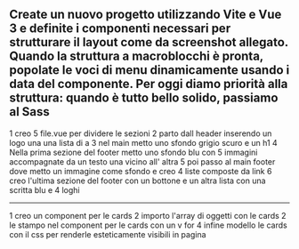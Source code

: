 Create un nuovo progetto utilizzando Vite e Vue 3 e definite i componenti necessari per strutturare il layout come da screenshot allegato. Quando la struttura a macroblocchi è pronta, popolate le voci di menu dinamicamente usando i data del componente.
Per oggi diamo priorità alla struttura: quando è tutto bello solido, passiamo al Sass
-------------------------------------------------------------------------------------------------------------------------------
1 creo 5 file.vue per dividere le sezioni
2 parto dall header inserendo un logo una una lista di a
3 nel main metto uno sfondo grigio scuro e un h1
4 Nella prima sezione del footer metto uno sfondo blu con 5 immagini accompagnate da un testo una vicino all' altra 
5 poi passo al main footer dove metto un immagine come sfondo e creo 4 liste composte da link
6 creo l'ultima sezione del footer con un bottone e un altra lista con una scritta blu e 4 loghi

-------------------------------------------------------------------------------------------------------------------------------

1 creo un component per le cards 
2 importo l'array di oggetti con le cards
2  le stampo nel component per le cards con un v for
4 infine modello le cards con il css per renderle esteticamente visibili in pagina
